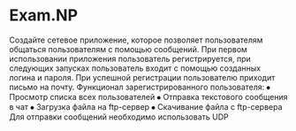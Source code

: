 # Exam.NP

Создайте сетевое приложение, которое позволяет пользователям общаться пользователям с помощью сообщений.
При первом использовании приложения пользователь регистрируется, при следующих запусках пользователь входит с помощью созданных логина и пароля.
При успешной регистрации пользователю приходит письмо на почту.
Функционал зарегистрированного пользователя:
⦁	Просмотр списка всех пользователей
⦁	Отправка текстового сообщения в чат
⦁	Загрузка файла на ftp-сервер
⦁	Скачивание файла с ftp-сервера
Для отправки сообщений необходимо использовать UDP
